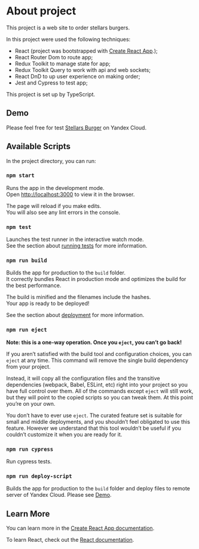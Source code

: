 # About project

This project is a web site to order stellars burgers.

In this project were used the following techniques:

- React (project was bootstrapped with [Create React App](https://github.com/facebook/create-react-app).);
- React Router Dom to route app;
- Redux Toolkit to manage state for app;
- Redux Toolkit Query to work with api and web sockets;
- React DnD to up user experience on making order;
- Jest and Cypress to test app;

This project is set up by TypeScript.

## Demo

Please feel free for test [Stellars Burger](http://51.250.102.7/) on Yandex Cloud.

## Available Scripts

In the project directory, you can run:

### `npm start`

Runs the app in the development mode.\
Open [http://localhost:3000](http://localhost:3000) to view it in the browser.

The page will reload if you make edits.\
You will also see any lint errors in the console.

### `npm test`

Launches the test runner in the interactive watch mode.\
See the section about [running tests](https://facebook.github.io/create-react-app/docs/running-tests) for more information.

### `npm run build`

Builds the app for production to the `build` folder.\
It correctly bundles React in production mode and optimizes the build for the best performance.

The build is minified and the filenames include the hashes.\
Your app is ready to be deployed!

See the section about [deployment](https://facebook.github.io/create-react-app/docs/deployment) for more information.

### `npm run eject`

**Note: this is a one-way operation. Once you `eject`, you can’t go back!**

If you aren’t satisfied with the build tool and configuration choices, you can `eject` at any time. This command will remove the single build dependency from your project.

Instead, it will copy all the configuration files and the transitive dependencies (webpack, Babel, ESLint, etc) right into your project so you have full control over them. All of the commands except `eject` will still work, but they will point to the copied scripts so you can tweak them. At this point you’re on your own.

You don’t have to ever use `eject`. The curated feature set is suitable for small and middle deployments, and you shouldn’t feel obligated to use this feature. However we understand that this tool wouldn’t be useful if you couldn’t customize it when you are ready for it.

### `npm run cypress`

Run cypress tests.

### `npm run deploy-script`

Builds the app for production to the `build` folder and deploy files to remote server of Yandex Cloud. Please see [Demo](http://51.250.102.7/).

## Learn More

You can learn more in the [Create React App documentation](https://facebook.github.io/create-react-app/docs/getting-started).

To learn React, check out the [React documentation](https://reactjs.org/).
